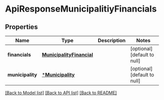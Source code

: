# ApiResponseMunicipalitiyFinancials

## Properties
Name | Type | Description | Notes
------------ | ------------- | ------------- | -------------
**financials** | [**MunicipalityFinancial**](MunicipalityFinancial.md) |  | [optional] [default to null]
**municipality** | [***Municipality**](Municipality.md) |  | [optional] [default to null]

[[Back to Model list]](../README.md#documentation-for-models) [[Back to API list]](../README.md#documentation-for-api-endpoints) [[Back to README]](../README.md)


